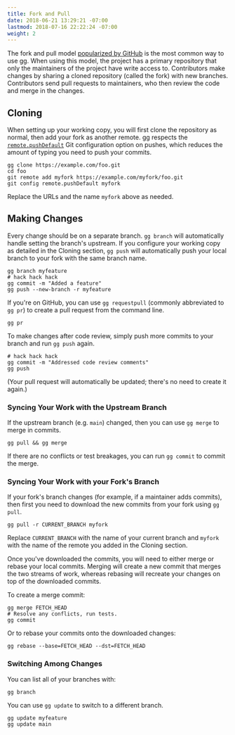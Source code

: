 ```yaml
---
title: Fork and Pull
date: 2018-06-21 13:29:21 -07:00
lastmod: 2018-07-16 22:22:24 -07:00
weight: 2
---
```


The fork and pull model [popularized by GitHub][flow] is the most common way
to use gg. When using this model, the project has a primary repository that
only the maintainers of the project have write access to.  Contributors make
changes by sharing a cloned repository (called the fork) with new branches.
Contributors send pull requests to maintainers, who then review the code and
merge in the changes.

[flow]: https://guides.github.com/introduction/flow/

<!--more-->

## Cloning

When setting up your working copy, you will first clone the repository as
normal, then add your fork as another remote. gg respects the
[`remote.pushDefault`][] Git configuration option on pushes, which reduces the
amount of typing you need to push your commits.

```shell
gg clone https://example.com/foo.git
cd foo
git remote add myfork https://example.com/myfork/foo.git
git config remote.pushDefault myfork
```

Replace the URLs and the name `myfork` above as needed.

[`remote.pushDefault`]: https://git-scm.com/docs/git-config#git-config-remotepushDefault

## Making Changes

Every change should be on a separate branch. `gg branch` will automatically
handle setting the branch's upstream. If you configure your working copy as
detailed in the Cloning section, `gg push` will automatically push your local
branch to your fork with the same branch name.

```shell
gg branch myfeature
# hack hack hack
gg commit -m "Added a feature"
gg push --new-branch -r myfeature
```

If you're on GitHub, you can use `gg requestpull` (commonly abbreviated to `gg
pr`) to create a pull request from the command line.

```shell
gg pr
```

To make changes after code review, simply push more commits to your branch and
run `gg push` again.

```shell
# hack hack hack
gg commit -m "Addressed code review comments"
gg push
```

(Your pull request will automatically be updated; there's no need to create it
again.)

### Syncing Your Work with the Upstream Branch

If the upstream branch (e.g. `main`) changed, then you can use `gg merge`
to merge in commits.

```shell
gg pull && gg merge
```

If there are no conflicts or test breakages, you can run `gg commit` to commit
the merge.

### Syncing Your Work with your Fork's Branch

If your fork's branch changes (for example, if a maintainer adds commits), then
first you need to download the new commits from your fork using `gg pull`.

```shell
gg pull -r CURRENT_BRANCH myfork
```

Replace `CURRENT_BRANCH` with the name of your current branch and `myfork` with
the name of the remote you added in the Cloning section.

Once you've downloaded the commits, you will need to either merge or rebase your
local commits. Merging will create a new commit that merges the two streams of
work, whereas rebasing will recreate your changes on top of the downloaded
commits.

To create a merge commit:

```shell
gg merge FETCH_HEAD
# Resolve any conflicts, run tests.
gg commit
```

Or to rebase your commits onto the downloaded changes:

```shell
gg rebase --base=FETCH_HEAD --dst=FETCH_HEAD
```

### Switching Among Changes

You can list all of your branches with:

```shell
gg branch
```

You can use `gg update` to switch to a different branch.

```shell
gg update myfeature
gg update main
```
